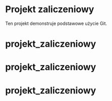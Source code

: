 # Projekt zaliczeniowy
Ten projekt demonstruje podstawowe użycie Git.
# projekt_zaliczeniowy
# projekt_zaliczeniowy
# projekt_zaliczeniowy
